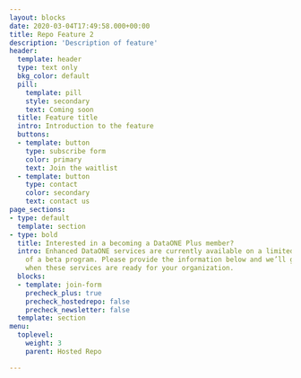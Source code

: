 ```yaml
---
layout: blocks
date: 2020-03-04T17:49:58.000+00:00
title: Repo Feature 2
description: 'Description of feature'
header:
  template: header
  type: text only
  bkg_color: default
  pill:
    template: pill
    style: secondary
    text: Coming soon
  title: Feature title
  intro: Introduction to the feature
  buttons:
  - template: button
    type: subscribe form
    color: primary
    text: Join the waitlist
  - template: button
    type: contact
    color: secondary
    text: contact us
page_sections:
- type: default
  template: section
- type: bold
  title: Interested in a becoming a DataONE Plus member?
  intro: Enhanced DataONE services are currently available on a limited basis as part
    of a beta program. Please provide the information below and we’ll get in touch
    when these services are ready for your organization.
  blocks:
  - template: join-form
    precheck_plus: true
    precheck_hostedrepo: false
    precheck_newsletter: false
  template: section
menu:
  toplevel:
    weight: 3
    parent: Hosted Repo

---
```

